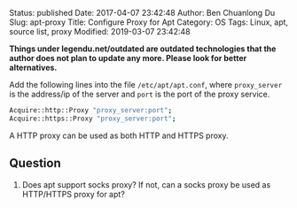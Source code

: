 Status: published
Date: 2017-04-07 23:42:48
Author: Ben Chuanlong Du
Slug: apt-proxy
Title: Configure Proxy for Apt
Category: OS
Tags: Linux, apt, source list, proxy
Modified: 2019-03-07 23:42:48

**Things under legendu.net/outdated are outdated technologies that the author does not plan to update any more. Please look for better alternatives.**

Add the following lines into the file `/etc/apt/apt.conf`,
where `proxy_server` is the address/ip of the server
and `port` is the port of the proxy service.
```bash
Acquire::http::Proxy "proxy_server:port";
Acquire::https::Proxy "proxy_server:port";
```

A HTTP proxy can be used as both HTTP and HTTPS proxy.

## Question

1. Does apt support socks proxy? If not, can a socks proxy be used as HTTP/HTTPS proxy for apt?